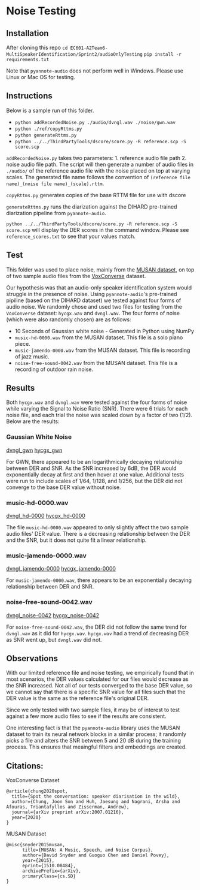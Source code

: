 # Noise Testing

## Installation

After cloning this repo
`cd EC601-A2Team6-MultiSpeakerIdentification/Sprint2/audioOnlyTesting`
`pip install -r requirements.txt`

Note that `pyannote-audio` does not perform well in Windows. Please use Linux or Mac OS for testing.

## Instructions

Below is a sample run of this folder.
* `python addRecordedNoise.py ./audio/dvngl.wav ./noise/gwn.wav`
* `python ./ref/copyRttms.py`
* `python generateRttms.py`
* `python ../../ThirdPartyTools/dscore/score.py -R reference.scp -S score.scp`

`addRecordedNoise.py` takes two parameters: 1. reference audio file path 2. noise audio file path. The script will then generate a number of audio files in `./audio/` of the reference audio file with the noise placed on top at varying scales. The generated file name follows the convention of `(reference file name)_(noise file name)_(scale).rttm`.

`copyRttms.py` generates copies of the base RTTM file for use with dscore

`generateRttms.py` runs the diarization against the DIHARD pre-trained diarization pipeline from `pyannote-audio`.

`python ../../ThirdPartyTools/dscore/score.py -R reference.scp -S score.scp` will display the DER scores in the command window. Please see `reference_scores.txt` to see that your values match.

## Test

This folder was used to place noise, mainly from the [MUSAN dataset](http://www.openslr.org/17/), on top of two sample audio files from the [VoxConverse](http://www.robots.ox.ac.uk/~vgg/data/voxconverse/index.html) dataset.

Our hypothesis was that an audio-only speaker identification system would struggle in the presence of noise. Using `pyannote-audio`'s pre-trained pipiline (based on the DIHARD dataset) we tested against four forms of audio noise. We randomly chose and used two files for testing from the `VoxConverse` dataset: `hycgx.wav` and `dvngl.wav`. The four forms of noise (which were also randomly chosen) are as follows:

* 10 Seconds of Gaussian white noise - Generated in Python using NumPy
* `music-hd-0000.wav` from the MUSAN dataset. This file is a solo piano piece.
* `music-jamendo-0000.wav` from the MUSAN dataset. This file is recording of jazz music.
* `noise-free-sound-0042.wav` from the MUSAN dataset. This file is a recording of outdoor rain noise.

## Results

Both `hycgx.wav` and `dvngl.wav` were tested against the four forms of noise while varying the Signal to Noise Ratio (SNR). There were 6 trials for each noise file, and each trial the noise was scaled down by a factor of two (1/2). Below are the results:

### Gaussian White Noise
[dvngl_gwn](https://github.com/gilbertyap/EC601-A2Team6-MultiSpeakerIdentification/blob/gilbert_sprint2/Sprint2/audioOnlyTesting/charts/SNR%20and%20DER%20for%20'dvngl.wav'%20with%20GWN.png)
[hycgx_gwn](https://github.com/gilbertyap/EC601-A2Team6-MultiSpeakerIdentification/blob/gilbert_sprint2/Sprint2/audioOnlyTesting/charts/SNR%20and%20DER%20for%20'hycgx.wav'%20with%20GWN.png)

For GWN, there appeared to be an logarithmically decaying relationship between DER and SNR. As the SNR increased by 6dB, the DER would exponentially decay at first and then hover at one value. Additional tests were run to include scales of 1/64, 1/128, and 1/256, but the DER did not converge to the base DER value without noise.

### music-hd-0000.wav
[dvngl_hd-0000](https://github.com/gilbertyap/EC601-A2Team6-MultiSpeakerIdentification/blob/gilbert_sprint2/Sprint2/audioOnlyTesting/charts/SNR%20and%20DER%20for%20'dvngl.wav'%20with%20'music-hd-000.wav'.png)
[hycgx_hd-0000](https://github.com/gilbertyap/EC601-A2Team6-MultiSpeakerIdentification/blob/gilbert_sprint2/Sprint2/audioOnlyTesting/charts/SNR%20and%20DER%20for%20'hycgx.wav'%20with%20'music-hd-000.wav'.png)

The file `music-hd-0000.wav` appeared to only slightly affect the two sample audio files' DER value. There is a decreasing relationship between the DER and the SNR, but it does not quite fit a linear relationship.

### music-jamendo-0000.wav
[dvngl_jamendo-0000](https://github.com/gilbertyap/EC601-A2Team6-MultiSpeakerIdentification/blob/gilbert_sprint2/Sprint2/audioOnlyTesting/charts/SNR%20and%20DER%20for%20'dvngl.wav'%20with%20'noise-free-sound-0042.wav'.png)
[hycgx_jamendo-0000](https://github.com/gilbertyap/EC601-A2Team6-MultiSpeakerIdentification/blob/gilbert_sprint2/Sprint2/audioOnlyTesting/charts/SNR%20and%20DER%20for%20'hycgx.wav'%20with%20'music-jamendo-000.wav'.png)

For `music-jamendo-0000.wav`, there appears to be an exponentially decaying relationship between DER and SNR.

### noise-free-sound-0042.wav
[dvngl_noise-0042](https://github.com/gilbertyap/EC601-A2Team6-MultiSpeakerIdentification/blob/gilbert_sprint2/Sprint2/audioOnlyTesting/charts/SNR%20and%20DER%20for%20'dvngl.wav'%20with%20'noise-free-sound-0042.wav'.png)
[hycgx_noise-0042](https://github.com/gilbertyap/EC601-A2Team6-MultiSpeakerIdentification/blob/gilbert_sprint2/Sprint2/audioOnlyTesting/charts/SNR%20and%20DER%20for%20'hycgx.wav'%20with%20'noise-free-sound-0042.wav'.png)

For `noise-free-sound-0042.wav`, the DER did not follow the same trend for `dvngl.wav` as it did for `hycgx.wav`. `hycgx.wav` had a trend of decreasing DER as SNR went up, but `dvngl.wav` did not.

## Observations

With our limited reference file and noise testing, we empirically found that in most scenarios, the DER values calculated for our files would decrease as the SNR increased. Not all of our tests converged to the base DER value, so we cannot say that there is a specific SNR value for all files such that the DER value is the same as the reference file's original DER.

Since we only tested with two sample files, it may be of interest to test against a few more audio files to see if the results are consistent.

One interesting fact is that the `pyannote-audio` library uses the MUSAN dataset to train its neural network blocks in a similar process; it randomly picks a file and alters the SNR between 5 and 20 dB during the training process. This ensures that meaingful  filters and embeddings are created.

## Citations:
VoxConverse Dataset
```
@article{chung2020spot,
  title={Spot the conversation: speaker diarisation in the wild},
  author={Chung, Joon Son and Huh, Jaesung and Nagrani, Arsha and Afouras, Triantafyllos and Zisserman, Andrew},
  journal={arXiv preprint arXiv:2007.01216},
  year={2020}
}
```

MUSAN Dataset
```
@misc{snyder2015musan,
      title={MUSAN: A Music, Speech, and Noise Corpus},
      author={David Snyder and Guoguo Chen and Daniel Povey},
      year={2015},
      eprint={1510.08484},
      archivePrefix={arXiv},
      primaryClass={cs.SD}
}
```
